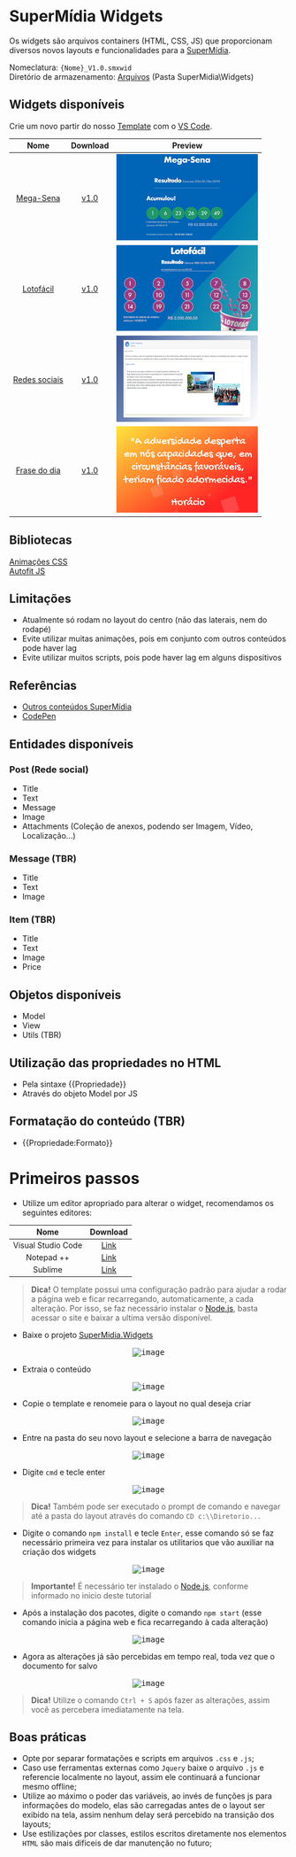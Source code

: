 # SuperMídia Widgets

Os widgets são arquivos containers (HTML, CSS, JS) que proporcionam diversos novos layouts e funcionalidades para a [SuperMídia](https://www.simix.com.br/solucoes/super-midia).

Nomeclatura: `{Nome}_V1.0.smxwid`  
Diretório de armazenamento: [Arquivos](http://az01.simix.com.br:81/Arquivos/) (Pasta SuperMidia\Widgets)

## Widgets disponíveis

Crie um novo partir do nosso [Template](Template) com o [VS Code](https://code.visualstudio.com/).

| Nome                     | Download                                                                                         | Preview                                         |
|:------------------------:|:------------------------------------------------------------------------------------------------:|:-----------------------------------------------:|
|[Mega-Sena](MegaSena)     | [v1.0](http://az01.simix.com.br:81/Arquivos/Arquivos/SuperMidia/Widgets/MegaSena_V1.0.smxwid)    |![Screenshot](Loteria/MegaSena/preview.png)      |
|[Lotofácil](LotoFacil)    | [v1.0](http://az01.simix.com.br:81/Arquivos/Arquivos/SuperMidia/Widgets/Lotofacil_V1.0.smxwid)   |![Screenshot](Loteria/LotoFacil/preview.png)     |
|[Redes sociais](Posts)    | [v1.0](http://az01.simix.com.br:81/Arquivos/Arquivos/SuperMidia/Widgets/Posts_V1.0.smxwid)       |![Screenshot](Posts/preview.png)                 |
|[Frase do dia](Quotes)    | [v1.0](http://az01.simix.com.br:81/Arquivos/Arquivos/SuperMidia/Widgets/Quotes_V1.0.smxwid)      |![Screenshot](Quotes/preview.png)                |

## Bibliotecas

[Animações CSS](_Libraries/ANIMATIONS.md)  
[Autofit JS](_Libraries/simix-autofit.js)

## Limitações
- Atualmente só rodam no layout do centro (não das laterais, nem do rodapé)
- Evite utilizar muitas animações, pois em conjunto com outros conteúdos pode haver lag
- Evite utilizar muitos scripts, pois pode haver lag em alguns dispositivos

## Referências
- [Outros conteúdos SuperMídia](http://inst.supermidiadigital.com.br/site/conteudos/)
- [CodePen](https://codepen.io/)

## Entidades disponíveis

### Post (Rede social)
- Title
- Text
- Message
- Image
- Attachments (Coleção de anexos, podendo ser Imagem, Vídeo, Localização...)

### Message (TBR)
- Title
- Text
- Image

### Item (TBR)
- Title
- Text
- Image
- Price

## Objetos disponíveis
- Model
- View
- Utils (TBR)

## Utilização das propriedades no HTML
- Pela sintaxe {{Propriedade}}
- Através do objeto Model por JS

## Formatação do conteúdo (TBR)
- {{Propriedade:Formato}}
  
# Primeiros passos

- Utilize um editor apropriado para alterar o widget, recomendamos os seguintes editores:

| Nome                     | Download                                                                      |
|:------------------------:|:-----------------------------------------------------------------------------:|
|Visual Studio Code        | [Link](https://code.visualstudio.com/)										   |
|Notepad ++                | [Link](https://notepad-plus-plus.org/download/)					   |
|Sublime				   | [Link](https://www.sublimetext.com)									       |

> **Dica!** O template possui uma configuração padrão para ajudar a rodar a página web e ficar recarregando, automaticamente, a cada alteração.
Por isso, se faz necessário instalar o [Node.js](https://nodejs.org/en/), basta acessar o site e baixar a ultima versão disponível.

- Baixe o projeto [SuperMidia.Widgets](https://github.com/simixsistemas/SuperMidia.Widgets)
<p align="center">
	<kbd>
		<img src="https://user-images.githubusercontent.com/42358163/59373746-a9dfd800-8d20-11e9-94c4-fa587ec23317.png" alt="image" style="max-width:100%;"/>
	</kbd>
</p>

- Extraia o conteúdo
<p align="center">
	<kbd>
		<img src="https://user-images.githubusercontent.com/42358163/59373660-83ba3800-8d20-11e9-9095-64b0bc1865ac.png" alt="image" style="max-width:100%;"/>
	</kbd>
</p>

- Copie o template e renomeie para o layout no qual deseja criar
<p align="center">
	<kbd>
		<img src="https://user-images.githubusercontent.com/42358163/59373918-0cd16f00-8d21-11e9-9921-9b1be3352dca.png" alt="image" style="max-width:100%;"/>
	</kbd>
</p>

- Entre na pasta do seu novo layout e selecione a barra de navegação
<p align="center">
	<kbd>
		<img src="https://user-images.githubusercontent.com/42358163/59374013-430eee80-8d21-11e9-8850-fbc11c35e623.png" alt="image" style="max-width:100%;"/>
	</kbd>
</p>

- Digite `cmd` e tecle enter
<p align="center">
	<kbd>
		<img src="https://user-images.githubusercontent.com/42358163/59374173-a7ca4900-8d21-11e9-91f1-97e383805698.png" alt="image" style="max-width:100%;"/>
	</kbd>
</p>

> **Dica!** Também pode ser executado o prompt de comando e navegar até a pasta do layout através do comando `CD c:\\Diretorio...`

- Digite o comando `npm install` e tecle `Enter`, esse comando só se faz necessário  primeira vez para instalar os utilitarios que vão auxiliar na criação dos widgets
<p align="center">
	<kbd>
		<img src="https://user-images.githubusercontent.com/42358163/59374396-26bf8180-8d22-11e9-9d05-2960467269ac.gif" alt="image" style="max-width:100%;"/>
	</kbd>
</p>

> **Importante!** É necessário ter instalado o [Node.js](https://nodejs.org/en/), conforme informado no inicio deste tutorial

- Após a instalação dos pacotes, digite o comando `npm start` (esse comando inicia a página web e fica recarregando à cada alteração)
<p align="center">
	<kbd>
		<img src="https://user-images.githubusercontent.com/42358163/59374616-a1889c80-8d22-11e9-92e5-abf38091f22c.gif" alt="image" style="max-width:100%;"/>
	</kbd>
</p>

- Agora as alterações já são percebidas em tempo real, toda vez que o documento for salvo
<p align="center">
	<kbd>
		<img src="https://user-images.githubusercontent.com/42358163/59374859-35f2ff00-8d23-11e9-8aa7-31939fa81cd3.gif" alt="image" style="max-width:100%;"/>
	</kbd>
</p>

> **Dica!** Utilize o comando `Ctrl + S` após fazer as alterações, assim você as percebera imediatamente na tela.

## Boas práticas

- Opte por separar formatações e scripts em arquivos `.css` e `.js`;
- Caso use ferramentas externas como `Jquery` baixe o arquivo `.js` e referencie localmente no layout, assim ele continuará a funcionar mesmo offline;
- Utilize ao máximo o poder das variáveis, ao invés de funções js para informações do modelo, elas são carregadas antes de o layout ser exibido na tela, assim nenhum delay será percebido na transição dos layouts;
- Use estilizações por classes, estilos escritos diretamente nos elementos `HTML` são mais dificeis de dar manutenção no futuro;
